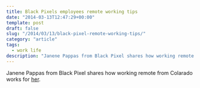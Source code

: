 ```yaml
---
title: Black Pixels employees remote working tips
date: "2014-03-13T12:47:29+00:00"
template: post
draft: false
slug: "/2014/03/13/black-pixel-remote-working-tips/"
category: "article"
tags:
  - work life
description: "Janene Pappas from Black Pixel shares how working remote from Colarado works for her."
---
```


Janene Pappas from Black Pixel shares how working remote from Colarado works for <a href="http://blackpixel.com/blog/2014/03/remote-pixel.html" title="Remote Pixel" target="_blank">her</a>.
